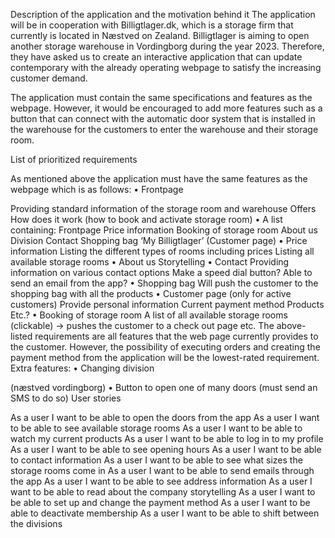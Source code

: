 
Description of the application and the motivation behind it The application will be in cooperation with Billigtlager.dk, which is a storage firm that currently is located in Næstved on Zealand. Billigtlager is aiming to open another storage warehouse in Vordingborg during the year 2023. Therefore, they have asked us to create an interactive application that can update contemporary with the already operating webpage to satisfy the increasing customer demand.

The application must contain the same specifications and features as the webpage. However, it would be encouraged to add more features such as a button that can connect with the automatic door system that is installed in the warehouse for the customers to enter the warehouse and their storage room.

List of prioritized requirements

As mentioned above the application must have the same features as the webpage which is as follows: • Frontpage

Providing standard information of the storage room and warehouse
Offers
How does it work (how to book and activate storage room) • A list containing:
Frontpage
Price information
Booking of storage room
About us
Division
Contact
Shopping bag
‘My Billigtlager’ (Customer page) • Price information
Listing the different types of rooms including prices
Listing all available storage rooms • About us
Storytelling • Contact
Providing information on various contact options
Make a speed dial button?
Able to send an email from the app? • Shopping bag
Will push the customer to the shopping bag with all the products • Customer page (only for active customers)
Provide personal information
Current payment method
Products
Etc.? • Booking of storage room
A list of all available storage rooms (clickable) -> pushes the customer to a check out page etc.
The above-listed requirements are all features that the web page currently provides to the customer. However, the possibility of executing orders and creating the payment method from the application will be the lowest-rated requirement. Extra features: • Changing division

(næstved vordingborg) • Button to open one of many doors (must send an SMS to do so)
User stories

As a user I want to be able to open the doors from the app
As a user I want to be able to see available storage rooms
As a user I want to be able to watch my current products
As a user I want to be able to log in to my profile
As a user I want to be able to see opening hours
As a user I want to be able to contact information
As a user I want to be able to see what sizes the storage rooms come in
As a user I want to be able to send emails through the app
As a user I want to be able to see address information
As a user I want to be able to read about the company storytelling
As a user I want to be able to set up and change the payment method
As a user I want to be able to deactivate membership
As a user I want to be able to shift between the divisions
